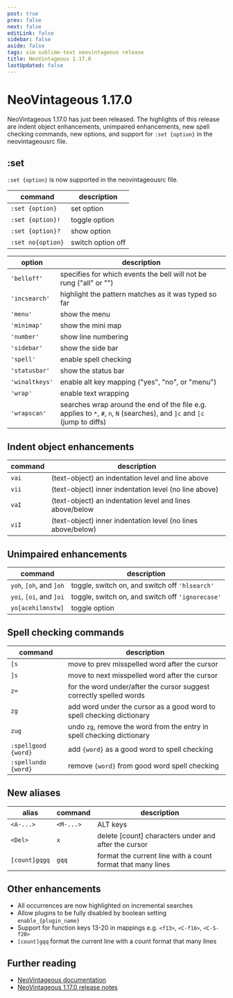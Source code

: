 ```yaml
---
post: true
prev: false
next: false
editLink: false
sidebar: false
aside: false
tags: vim sublime-text neovintageous release
title: NeoVintageous 1.17.0
lastUpdated: false
---
```


# NeoVintageous 1.17.0

NeoVintageous 1.17.0 has just been released. The highlights of this release are indent object enhancements, unimpaired enhancements, new spell checking commands, new options, and support for `:set {option}` in the neovintageousrc file.

## :set

`:set {option}` is now supported in the neovintageousrc file.

command | description
------- | -----------
`:set {option}` | set option
`:set {option}!` | toggle option
`:set {option}?` | show option
`:set no{option}` | switch option off

option | description
------ | -----------
`'belloff'` | specifies for which events the bell will not be rung ("all" or "")
`'incsearch'` | highlight the pattern matches as it was typed so far
`'menu'` | show the menu
`'minimap'` | show the mini map
`'number'` | show line numbering
`'sidebar'` | show the side bar
`'spell'` | enable spell checking
`'statusbar'` | show the status bar
`'winaltkeys'` | enable alt key mapping ("yes", "no", or "menu")
`'wrap'` | enable text wrapping
`'wrapscan'` | searches wrap around the end of the file e.g. applies to `*`, `#`, `n`, `N` (searches), and `]c` and `[c` (jump to diffs)

## Indent object enhancements

command | description
------- | -----------
`vai` | (text-object) an indentation level and line above
`vii` | (text-object) inner indentation level (no line above)
`vaI` | (text-object) an indentation level and lines above/below
`viI` | (text-object) inner indentation level (no lines above/below)

## Unimpaired enhancements

command | description
------- | -----------
`yoh`, `[oh`, and `]oh` | toggle, switch on, and switch off `'hlsearch'`
`yoi`, `[oi`, and `]oi` | toggle, switch on, and switch off `'ignorecase'`
`yo[acehilmnstw]` | toggle option

## Spell checking commands

command | description
------- | -----------
`[s` | move to prev misspelled word after the cursor
`]s` | move to next misspelled word after the cursor
`z=` | for the word under/after the cursor suggest correctly spelled words
`zg` | add word under the cursor as a good word to spell checking dictionary
`zug` | undo `zg`, remove the word from the entry in spell checking dictionary
`:spellgood {word}` | add `{word}` as a good word to spell checking
`:spellundo {word}` | remove `{word}` from good word spell checking

## New aliases

alias | command | description
----- | ------- | -----------
`<A-...>` | `<M-...>` | ALT keys
`<Del>` | `x` | delete \[count\] characters under and after the cursor
`[count]gqgq` | `gqq` | format the current line with a count format that many lines

## Other enhancements

* All occurrences are now highlighted on incremental searches
* Allow plugins to be fully disabled by boolean setting `enable_{plugin_name}`
* Support for function keys 13-20 in mappings e.g. `<f13>`, `<C-f16>`, `<C-S-f20>`
* `[count]gqq` format the current line with a count format that many lines

## Further reading

* [NeoVintageous documentation](https://neovintageous.github.io/?ref=blog.gerardroche.com)
* [NeoVintageous 1.17.0 release notes](https://github.com/NeoVintageous/NeoVintageous/releases/tag/1.17.0?ref=blog.gerardroche.com)
